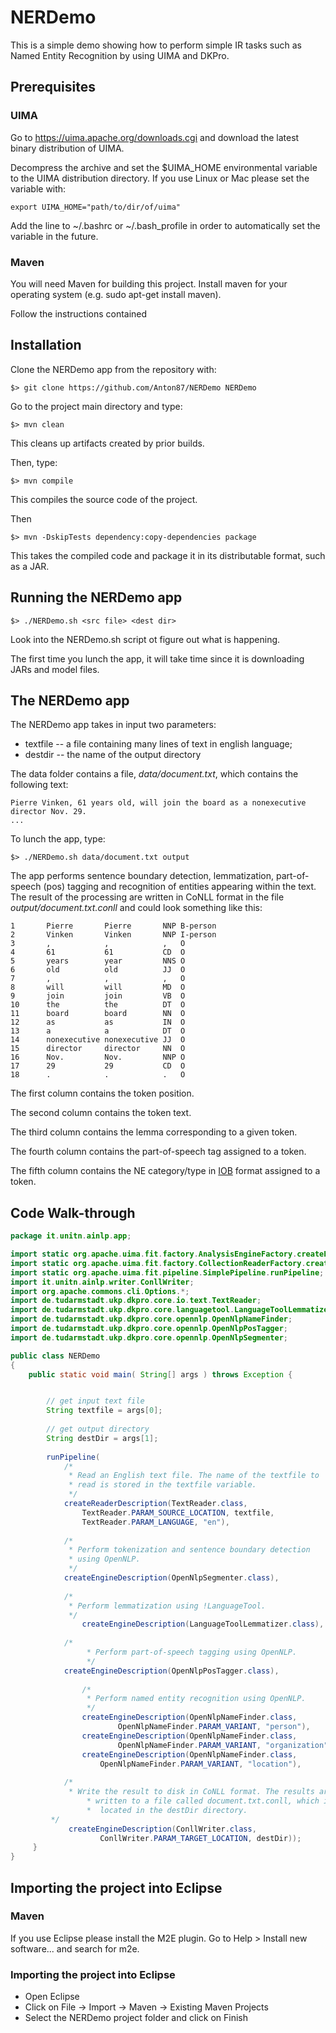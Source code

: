 # NERDemo

This is a simple demo showing how to perform simple IR tasks such as Named Entity Recognition by using UIMA and DKPro.

## Prerequisites

### UIMA

Go to https://uima.apache.org/downloads.cgi and download the latest binary distribution of UIMA.  

Decompress the archive and set the $UIMA_HOME environmental variable to the
UIMA distribution directory. If you use Linux or Mac please set the variable with:

```
export UIMA_HOME="path/to/dir/of/uima"
```

Add the line to  ~/.bashrc or ~/.bash_profile in order to automatically set the variable in the future.

### Maven

You will need Maven for building this project. Install maven for your operating system (e.g. sudo
apt-get install maven).  

Follow the instructions contained 


## Installation

Clone the NERDemo app from the repository with:

```
$> git clone https://github.com/Anton87/NERDemo NERDemo
```

Go to the project main directory and type:

```
$> mvn clean
```

This cleans up artifacts created by prior builds.

Then, type:

```
$> mvn compile
```

This compiles the source code of the project.

Then

```
$> mvn -DskipTests dependency:copy-dependencies package
```

This takes the compiled code and package it in its distributable format, such as a JAR.

## Running the NERDemo app

```
$> ./NERDemo.sh <src file> <dest dir>
```

Look into the NERDemo.sh script ot figure out what is happening.

The first time you lunch the app, it will take time since it is downloading JARs and model files.

## The NERDemo app

The NERDemo app takes in input two parameters:
 - textfile -- a file containing many lines of text in english language;
 -  destdir -- the name of the output directory

The data folder contains a file, *data/document.txt*, which contains the following text:
```
Pierre Vinken, 61 years old, will join the board as a nonexecutive director Nov. 29.
...

```

To lunch the app, type:
```
$> ./NERDemo.sh data/document.txt output
```

The app performs sentence boundary detection, lemmatization, part-of-speech (pos) tagging and 
recognition of entities appearing within the text.
The result of the processing are written in CoNLL format in the file *output/document.txt.conll* and 
could look something like this:

```
1       Pierre       Pierre       NNP B-person
2       Vinken       Vinken       NNP I-person
3       ,            ,            ,   O
4       61           61           CD  O
5       years        year         NNS O
6       old          old          JJ  O
7       ,            ,            ,   O
8       will         will         MD  O
9       join         join         VB  O
10      the          the          DT  O
11      board        board        NN  O
12      as           as           IN  O
13      a            a            DT  O
14      nonexecutive nonexecutive JJ  O
15      director     director     NN  O
16      Nov.         Nov.         NNP O
17      29           29           CD  O
18      .            .            .   O
```

The first column  contains the token position.

The second column contains the token text.

The third column contains the lemma corresponding to a given token.

The fourth column contains the part-of-speech tag assigned to a token.

The fifth column contains the NE category/type in [IOB](https://en.wikipedia.org/wiki/Inside_Outside_Beginning) format assigned to a token.


## Code Walk-through
```java
package it.unitn.ainlp.app;

import static org.apache.uima.fit.factory.AnalysisEngineFactory.createEngineDescription;
import static org.apache.uima.fit.factory.CollectionReaderFactory.createReaderDescription;
import static org.apache.uima.fit.pipeline.SimplePipeline.runPipeline;
import it.unitn.ainlp.writer.ConllWriter;
import org.apache.commons.cli.Options.*;
import de.tudarmstadt.ukp.dkpro.core.io.text.TextReader;
import de.tudarmstadt.ukp.dkpro.core.languagetool.LanguageToolLemmatizer;
import de.tudarmstadt.ukp.dkpro.core.opennlp.OpenNlpNameFinder;
import de.tudarmstadt.ukp.dkpro.core.opennlp.OpenNlpPosTagger;
import de.tudarmstadt.ukp.dkpro.core.opennlp.OpenNlpSegmenter;

public class NERDemo 
{
    public static void main( String[] args ) throws Exception {


    	// get input text file 
    	String textfile = args[0];
    	
    	// get output directory
    	String destDir = args[1];  
    	    	
    	runPipeline(
    		/*
    		 * Read an English text file. The name of the textfile to 
    		 * read is stored in the textfile variable. 
    		 */
    		createReaderDescription(TextReader.class,
    			TextReader.PARAM_SOURCE_LOCATION, textfile, 
    			TextReader.PARAM_LANGUAGE, "en"),
    					
    		/* 
    		 * Perform tokenization and sentence boundary detection 
    		 * using OpenNLP. 
    		 */
    		createEngineDescription(OpenNlpSegmenter.class),
    			
    		/*
    		 * Perform lemmatization using !LanguageTool. 
    		 */
    	       	createEngineDescription(LanguageToolLemmatizer.class),
    	        
	        /*
    	         * Perform part-of-speech tagging using OpenNLP.
    	       	 */
    		createEngineDescription(OpenNlpPosTagger.class),
    	        
                /*
               	 * Perform named entity recognition using OpenNLP.
       	         */
                createEngineDescription(OpenNlpNameFinder.class,
       	                OpenNlpNameFinder.PARAM_VARIANT, "person"),
               	createEngineDescription(OpenNlpNameFinder.class,
                       	OpenNlpNameFinder.PARAM_VARIANT, "organization"),
                createEngineDescription(OpenNlpNameFinder.class, 
       	       		OpenNlpNameFinder.PARAM_VARIANT, "location"),
    	        
   	        /*
	         * Write the result to disk in CoNLL format. The results are
    	         * written to a file called document.txt.conll, which is
    	       	 *  located in the destDir directory.
	 	 */
        	 createEngineDescription(ConllWriter.class,
                	ConllWriter.PARAM_TARGET_LOCATION, destDir));
     }
}
```
 

## Importing the project into Eclipse

### Maven

If you use Eclipse please install the M2E plugin. Go to Help > Install new software... and search
for m2e.  


### Importing the project into Eclipse

- Open Eclipse
- Click on File -> Import -> Maven -> Existing Maven Projects 
- Select the NERDemo project folder and click on Finish


